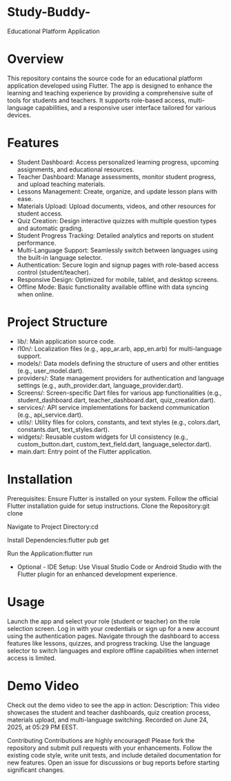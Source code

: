 # Study-Buddy-
Educational Platform Application

# Overview
This repository contains the source code for an educational platform application developed using Flutter. The app is designed to enhance the learning and teaching experience by providing a comprehensive suite of tools for students and teachers. It supports role-based access, multi-language capabilities, and a responsive user interface tailored for various devices.

# Features
- Student Dashboard: Access personalized learning progress, upcoming assignments, and educational resources.
- Teacher Dashboard: Manage assessments, monitor student progress, and upload teaching materials.
- Lessons Management: Create, organize, and update lesson plans with ease.
- Materials Upload: Upload documents, videos, and other resources for student access.
- Quiz Creation: Design interactive quizzes with multiple question types and automatic grading.
- Student Progress Tracking: Detailed analytics and reports on student performance.
- Multi-Language Support: Seamlessly switch between languages using the built-in language selector.
- Authentication: Secure login and signup pages with role-based access control (student/teacher).
- Responsive Design: Optimized for mobile, tablet, and desktop screens.
- Offline Mode: Basic functionality available offline with data syncing when online.

# Project Structure
- lib/: Main application source code.
- l10n/: Localization files (e.g., app_ar.arb, app_en.arb) for multi-language support.
- models/: Data models defining the structure of users and other entities (e.g., user_model.dart).
- providers/: State management providers for authentication and language settings (e.g., auth_provider.dart, language_provider.dart).
- Screens/: Screen-specific Dart files for various app functionalities (e.g., student_dashboard.dart, teacher_dashboard.dart, quiz_creation.dart).
- services/: API service implementations for backend communication (e.g., api_service.dart).
- utils/: Utility files for colors, constants, and text styles (e.g., colors.dart, constants.dart, text_styles.dart).
- widgets/: Reusable custom widgets for UI consistency (e.g., custom_button.dart, custom_text_field.dart, language_selector.dart).
- main.dart: Entry point of the Flutter application.



# Installation
Prerequisites: Ensure Flutter is installed on your system. Follow the official Flutter installation guide for setup instructions.
Clone the Repository:git clone <repository-url>

Navigate to Project Directory:cd <project-directory>

Install Dependencies:flutter pub get

Run the Application:flutter run


- Optional - IDE Setup: Use Visual Studio Code or Android Studio with the Flutter plugin for an enhanced development experience.

# Usage
Launch the app and select your role (student or teacher) on the role selection screen.
Log in with your credentials or sign up for a new account using the authentication pages.
Navigate through the dashboard to access features like lessons, quizzes, and progress tracking.
Use the language selector to switch languages and explore offline capabilities when internet access is limited.

# Demo Video
Check out the demo video to see the app in action:
Description: This video showcases the student and teacher dashboards, quiz creation process, materials upload, and multi-language switching. Recorded on June 24, 2025, at 05:29 PM EEST.

Contributing
Contributions are highly encouraged! Please fork the repository and submit pull requests with your enhancements. Follow the existing code style, write unit tests, and include detailed documentation for new features. Open an issue for discussions or bug reports before starting significant changes.
